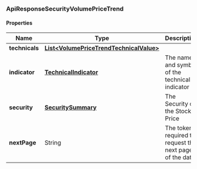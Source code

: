 
[//]: # (CLASS:ApiResponseSecurityVolumePriceTrend)

[//]: # (KIND:object)

### ApiResponseSecurityVolumePriceTrend

#### Properties

[//]: # (START_DEFINITION)

Name | Type | Description
------------ | ------------- | -------------
**technicals** | [**List&lt;VolumePriceTrendTechnicalValue&gt;**](VolumePriceTrendTechnicalValue.md) |  &nbsp;
**indicator** | [**TechnicalIndicator**](TechnicalIndicator.md) | The name and symbol of the technical indicator &nbsp;
**security** | [**SecuritySummary**](SecuritySummary.md) | The Security of the Stock Price &nbsp;
**nextPage** | String | The token required to request the next page of the data &nbsp;

[//]: # (END_DEFINITION)


[//]: # (CONTAINED_CLASS:VolumePriceTrendTechnicalValue)


[//]: # (CONTAINED_CLASS:TechnicalIndicator)


[//]: # (CONTAINED_CLASS:SecuritySummary)





